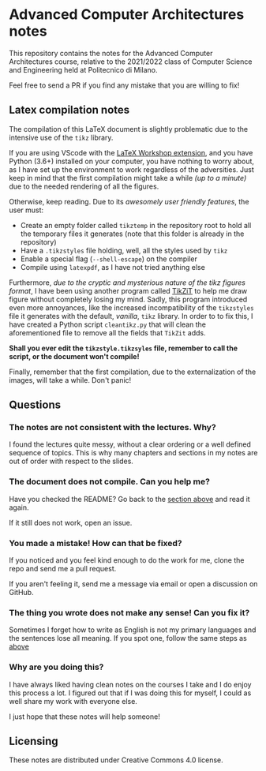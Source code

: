 # Advanced Computer Architectures notes

This repository contains the notes for the Advanced Computer Architectures course, relative to the 2021/2022 class of Computer Science and Engineering held at Politecnico di Milano.

Feel free to send a PR if you find any mistake that you are willing to fix!

## Latex compilation notes

The compilation of this LaTeX document is slightly problematic due to the intensive use of the `tikz` library.

If you are using VScode with the [LaTeX Workshop extension](https://marketplace.visualstudio.com/items?itemName=James-Yu.latex-workshop), and you have Python (3.6+) installed on your computer, you have nothing to worry about, as I have set up the environment to work regardless of the adversities.
Just keep in mind that the first compilation might take a while _(up to a minute)_ due to the needed rendering of all the figures.

Otherwise, keep reading.
Due to its _awesomely user friendly features_, the user must:

- Create an empty folder called `tikztemp` in the repository root to hold all the temporary files it generates (note that this folder is already in the repository)
- Have a `.tikzstyles` file holding, well, all the styles used by `tikz`
- Enable a special flag (`--shell-escape`) on the compiler
- Compile using `latexpdf`, as I have not tried anything else

Furthermore, _due to the cryptic and mysterious nature of the tikz figures format_, I have been using another program called [TikZiT](https://tikzit.github.io/) to help me draw figure without completely losing my mind.
Sadly, this program introduced even more annoyances, like the increased incompatibility of the `tikzstyles` file it generates with the default, _vanilla_, `tikz` library.
In order to to fix this, I have created a Python script `cleantikz.py` that will clean the aforementioned file to remove all the fields that `TikZit` adds.

**Shall you ever edit the `tikzstyle.tikzsyles` file, remember to call the script, or the document won't compile!**

Finally, remember that the first compilation, due to the externalization of the images, will take a while.
Don't panic!

## Questions

### The notes are not consistent with the lectures. Why?

I found the lectures quite messy, without a clear ordering or a well defined sequence of topics.
This is why many chapters and sections in my notes are out of order with respect to the slides.

### The document does not compile. Can you help me?

Have you checked the README?
Go back to the [section above](#latex-compilation-notes) and read it again.

If it still does not work, open an issue.

### You made a mistake! How can that be fixed?

If you noticed and you feel kind enough to do the work for me, clone the repo and send me a pull request.

If you aren't feeling it, send me a message via email or open a discussion on GitHub.

### The thing you wrote does not make any sense! Can you fix it?

Sometimes I forget how to write as English is not my primary languages and the sentences lose all meaning.
If you spot one, follow the same steps as [above](#you-made-a-mistake)

### Why are you doing this?

I have always liked having clean notes on the courses I take and I do enjoy this process a lot.
I figured out that if I was doing this for myself, I could as well share my work with everyone else.

I just hope that these notes will help someone!

## Licensing

These notes are distributed under Creative Commons 4.0 license.
